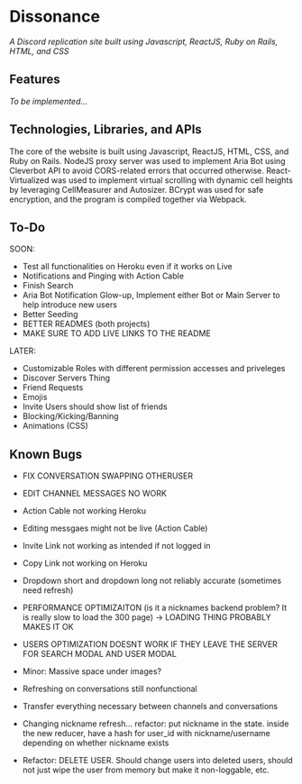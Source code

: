 # Dissonance
_A Discord replication site built using Javascript, ReactJS, Ruby on Rails, HTML, and CSS_

## Features

_To be implemented..._

## Technologies, Libraries, and APIs
The core of the website is built using Javascript, ReactJS, HTML, CSS, and Ruby on Rails. NodeJS proxy server was used to implement Aria Bot using Cleverbot API to avoid CORS-related errors that occurred otherwise. React-Virtualized was used to implement virtual scrolling with dynamic cell heights by leveraging CellMeasurer and Autosizer. BCrypt was used for safe encryption, and the program is compiled together via Webpack.

## To-Do

SOON:
- Test all functionalities on Heroku even if it works on Live
- Notifications and Pinging with Action Cable
- Finish Search 
- Aria Bot Notification Glow-up, Implement either Bot or Main Server to help introduce new users 
- Better Seeding
- BETTER READMES (both projects)
- MAKE SURE TO ADD LIVE LINKS TO THE README

LATER:
- Customizable Roles with different permission accesses and priveleges
- Discover Servers Thing
- Friend Requests
- Emojis
- Invite Users should show list of friends
- Blocking/Kicking/Banning
- Animations (CSS)


## Known Bugs 

- FIX CONVERSATION SWAPPING OTHERUSER 
- EDIT CHANNEL MESSAGES NO WORK
- Action Cable not working Heroku
- Editing messgaes might not be live (Action Cable)
- Invite Link not working as intended if not logged in
- Copy Link not working on Heroku
- Dropdown short and dropdown long not reliably accurate (sometimes need refresh) 
- PERFORMANCE OPTIMIZAITON (is it a nicknames backend problem? It is really slow to load the 300 page) -> LOADING THING PROBABLY MAKES IT OK
- USERS OPTIMIZATION DOESNT WORK IF THEY LEAVE THE SERVER FOR SEARCH MODAL AND USER MODAL
- Minor: Massive space under images?

- Refreshing on conversations still nonfunctional
- Transfer everything necessary between channels and conversations
- Changing nickname refresh... refactor: put nickname in the state. inside the new reducer, have a hash for user_id with nickname/username depending on whether nickname exists
- Refactor: DELETE USER. Should change users into deleted users, should not just wipe the user from memory but make it non-loggable, etc.